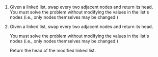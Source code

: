 1. Given a linked list, swap every two adjacent nodes and return its head.  
    You must solve the problem without modifying the values in the list's nodes (i.e., only nodes themselves may be changed.)


2. Given a linked list, swap every two adjacent nodes and return its head.

    You must solve the problem without modifying the values in the list's nodes (i.e., only nodes themselves may be changed.)

    Return the head of the modified linked list.